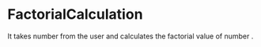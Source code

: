 # FactorialCalculation
It takes number from the user and calculates the factorial value of number .
